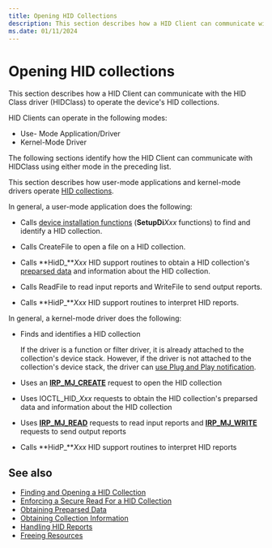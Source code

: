 ```yaml
---
title: Opening HID Collections
description: This section describes how a HID Client can communicate with the HID Class driver (HIDClass) to operate the device's HID collections.
ms.date: 01/11/2024
---
```


# Opening HID collections

This section describes how a HID Client can communicate with the HID Class driver (HIDClass) to operate the device's HID collections.

HID Clients can operate in the following modes:

- Use- Mode Application/Driver
- Kernel-Mode Driver

The following sections identify how the HID Client can communicate with HIDClass using either mode in the preceding list.

This section describes how user-mode applications and kernel-mode drivers operate [HID collections](hid-collections.md).

In general, a user-mode application does the following:

- Calls [device installation functions](/previous-versions/ff541299(v=vs.85)) (**SetupDi***Xxx* functions) to find and identify a HID collection.

- Calls CreateFile to open a file on a HID collection.

- Calls **HidD_***Xxx* HID support routines to obtain a HID collection's [preparsed data](preparsed-data.md) and information about the HID collection.

- Calls ReadFile to read input reports and WriteFile to send output reports.

- Calls **HidP_***Xxx* HID support routines to interpret HID reports.

In general, a kernel-mode driver does the following:

- Finds and identifies a HID collection

  If the driver is a function or filter driver, it is already attached to the collection's device stack. However, if the driver is not attached to the collection's device stack, the driver can [use Plug and Play notification](../kernel/using-pnp-notification.md).

- Uses an [**IRP_MJ_CREATE**](../kernel/irp-mj-create.md) request to open the HID collection

- Uses IOCTL_HID_*Xxx* requests to obtain the HID collection's preparsed data and information about the HID collection

- Uses [**IRP_MJ_READ**](../kernel/irp-mj-read.md) requests to read input reports and [**IRP_MJ_WRITE**](../kernel/irp-mj-write.md) requests to send output reports

- Calls **HidP_***Xxx* HID support routines to interpret HID reports

## See also

- [Finding and Opening a HID Collection](finding-and-opening-a-hid-collection.md)
- [Enforcing a Secure Read For a HID Collection](enforcing-a-secure-read-for-a-hid-collection.md)
- [Obtaining Preparsed Data](obtaining-preparsed-data.md)
- [Obtaining Collection Information](obtaining-collection-information.md)
- [Handling HID Reports](handling-hid-reports.md)
- [Freeing Resources](freeing-resources.md)

